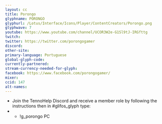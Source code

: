 ```yaml
---
layout: cc
title: Porongo
glyphname: PORONGO
glyphurl: /Lotus/Interface/Icons/Player/ContentCreators/Porongo.png
glyphwave: 7
youtube: https://www.youtube.com/channel/UCOR3W2e-G1Sl9tJ-IRGfttg
twitch:
twitter: https://twitter.com/porongogamer
discord:
other-site:
primary-language: Portuguese
global-glyph-code:
currently-partnered:
stream-currency-needed-for-glyph:
facebook: https://www.facebook.com/porongogamer/
mixer:
ccid: 147
alt-names:
---
```

* Join the TennoHelp Discord and receive a member role by following the instructions then in #glifos_glyph type:
* * !g_porongo PC

